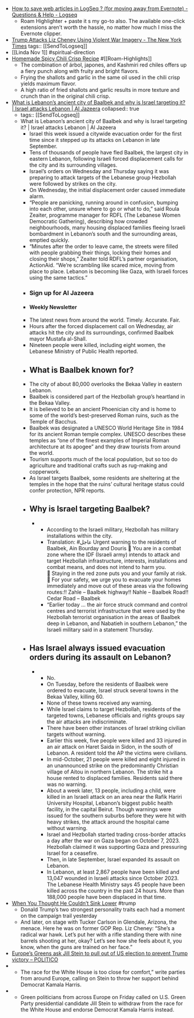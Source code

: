 - [How to save web articles in LogSeq ? (for moving away from Evernote) - Questions & Help - Logseq](https://discuss.logseq.com/t/how-to-save-web-articles-in-logseq-for-moving-away-from-evernote/20420)
	- Roam Highlighter + paste it s my go-to also. The available one-click extensions aren’t worth the hassle, no matter how much I miss the Evernote clipper.
- [Trump Attacks Liz Cheney Using Violent War Imagery - The New York Times](https://www.nytimes.com/2024/11/01/us/politics/trump-liz-cheney-tucker-carlson.html)
  tags:: [[SendToLogseq]]
- [[Linda Nov 1]] #spiritual-direction
- [Homemade Spicy Chili Crisp Recipe](https://www.seriouseats.com/homemade-spicy-chili-crisp?utm_source=pocket_collection_story) #[[Roam-Highlights]]
	- The combination of árbol, japones, and Kashmiri red chiles offers up a fiery punch along with fruity and bright flavors.
	- Frying the shallots and garlic in the same oil used in the chili crisp yields maximum flavor.
	- A high ratio of fried shallots and garlic results in more texture and crunch than in the original chili crisp.
- [What is Lebanon’s ancient city of Baalbek and why is Israel targeting it? | Israel attacks Lebanon | Al Jazeera](https://www.aljazeera.com/features/2024/11/1/what-is-lebanons-ancient-city-of-baalbek-and-why-is-israel-targeting-it)
  collapsed:: true
	- tags:: [[SendToLogseq]]
	- What is Lebanon’s ancient city of Baalbek and why is Israel targeting it? | Israel attacks Lebanon | Al Jazeera
		- Israel this week issued a citywide evacuation order for the first time since it stepped up its attacks on Lebanon in late September.
		- Tens of thousands of people have fled Baalbek, the largest city in eastern Lebanon, following Israeli forced displacement calls for the city and its surrounding villages.
		- Israel’s orders on Wednesday and Thursday saying it was preparing to attack targets of the Lebanese group Hezbollah were followed by strikes on the city.
		- On Wednesday, the initial displacement order caused immediate alarm.
		- “People are panicking, running around in confusion, bumping into each other, unsure where to go or what to do,” said Roula Zeaiter, programme manager for RDFL (The Lebanese Women Democratic Gathering), describing how crowded neighbourhoods, many housing displaced families fleeing Israeli bombardment in Lebanon’s south and the surrounding areas, emptied quickly.
		- “Minutes after the order to leave came, the streets were filled with people grabbing their things, locking their homes and closing their shops,” Zeaiter told RDFL’s partner organisation, ActionAid. “We’re scrambling like scared mice, moving from place to place. Lebanon is becoming like Gaza, with Israeli forces using the same tactics.”
		- ### Sign up for Al Jazeera
		- #### Weekly Newsletter
		- The latest news from around the world. Timely. Accurate. Fair.
		- Hours after the forced displacement call on Wednesday, air attacks hit the city and its surroundings, confirmed Baalbek mayor Mustafa al-Shall.
		- Nineteen people were killed, including eight women, the Lebanese Ministry of Public Health reported.
		- ## What is Baalbek known for?
		- The city of about 80,000 overlooks the Bekaa Valley in eastern Lebanon.
		- Baalbek is considered part of the Hezbollah group’s heartland in the Bekaa Valley.
		- It is believed to be an ancient Phoenician city and is home to some of the world’s best-preserved Roman ruins, such as the Temple of Bacchus.
		- Baalbek was designated a UNESCO World Heritage Site in 1984 for its ancient Roman temple complex. UNESCO describes these temples as “one of the finest examples of Imperial Roman architecture at its apogee” and they draw tourists from around the world.
		- Tourism supports much of the local population, but so too do agriculture and traditional crafts such as rug-making and copperwork.
		- As Israel targets Baalbek, some residents are sheltering at the temples in the hope that the ruins’ cultural heritage status could confer protection, NPR reports.
		- ## Why is Israel targeting Baalbek?
			- - According to the Israeli military, Hezbollah has military installations within the city.
			  - Translation: #عاجل Urgent warning to the residents of Baalbek, Ain Bourday and Douris
			    🔸 You are in a combat zone where the IDF (Israeli army) intends to attack and target Hezbollah infrastructure, interests, installations and combat means, and does not intend to harm you.  
			    🔸 Staying in the red zone puts you and your family at risk.  
			    🔸 For your safety, we urge you to evacuate your homes immediately and move out of these areas via the following routes:‼️ Zahle – Baalbek highway‼️ Nahle – Baalbek Road‼️ Cedar Road – Baalbek  
			  - “Earlier today … the air force struck command and control centres and terrorist infrastructure that were used by the Hezbollah terrorist organisation in the areas of Baalbek deep in Lebanon, and Nabatieh in southern Lebanon,” the Israeli military said in a statement Thursday.
		- ## Has Israel always issued evacuation orders during its assault on Lebanon?
			- - No.
			  - On Tuesday, before the residents of Baalbek were ordered to evacuate, Israel struck several towns in the Bekaa Valley, killing 60.
			  - None of these towns received any warning.
			  - While Israel claims to target Hezbollah, residents of the targeted towns, Lebanese officials and rights groups say the air attacks are indiscriminate.
			  - There have been other instances of Israel striking civilian targets without warning.
			  - Earlier this week, five people were killed and 33 injured in an air attack on Haret Saida in Sidon, in the south of Lebanon. A resident told the AP the victims were civilians.
			  - In mid-October, 21 people were killed and eight injured in an unannounced strike on the predominantly Christian village of Aitou in northern Lebanon. The strike hit a house rented to displaced families. Residents said there was no warning.
			  - About a week later, 13 people, including a child, were killed in an Israeli attack on an area near the Rafik Hariri University Hospital, Lebanon’s biggest public health facility, in the capital Beirut. Though warnings were issued for the southern suburbs before they were hit with heavy strikes, the attack around the hospital came without warning.
			  - Israel and Hezbollah started trading cross-border attacks a day after the war on Gaza began on October 7, 2023. Hezbollah claimed it was supporting Gaza and pressuring Israel for a ceasefire.
			  - Then, in late September, Israel expanded its assault on Lebanon.
			  - In Lebanon, at least 2,867 people have been killed and 13,047 wounded in Israeli attacks since October 2023. The Lebanese Health Ministry says 45 people have been killed across the country in the past 24 hours. More than 188,000 people have been displaced in that time.
- [When You Thought He Couldn’t Sink Lower](https://www.thebulwark.com/p/when-you-thought-he-couldnt-sink) #trump
	- Donald Trump’s two strongest personality traits each had a moment on the campaign trail yesterday
	- And later, on stage with Tucker Carlson in Glendale, Arizona, the menace. Here he was on former GOP Rep. Liz Cheney: “She’s a radical war hawk. Let’s put her with a rifle standing there with nine barrels shooting at her, okay? Let’s see how she feels about it, you know, when the guns are trained on her face.”
- [Europe’s Greens ask Jill Stein to pull out of US election to prevent Trump victory – POLITICO](https://www.politico.eu/article/europes-greens-tell-jill-stein-to-pull-out-of-us-election-to-defeat-trump/)
- - The race for the White House is too close for comfort,” write parties from around Europe, calling on Stein to throw her support behind Democrat Kamala Harris.
- - Green politicians from across Europe on Friday called on U.S. Green Party presidential candidate Jill Stein to withdraw from the race for the White House and endorse Democrat Kamala Harris instead.